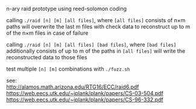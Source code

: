 n-ary raid prototype using reed-solomon coding

calling `./raid [n] [m] [all files]`, where `[all files]` consists of n×m paths will overwrite
the last m files with check data to reconstruct up to m of the n×m files in case of failure

calling `./raid [n] [m] [all files] [bad files]`, where `[bad files]` additionally consists of
up to m of the paths in `[all files]` will write the reconstructed data to those files

test multiple `[n] [m]` combinations with `./fuzz.sh`

see: <br />
http://alamos.math.arizona.edu/RTG16/ECC/raid6.pdf <br />
https://web.eecs.utk.edu/~jplank/plank/papers/CS-03-504.pdf <br />
https://web.eecs.utk.edu/~jplank/plank/papers/CS-96-332.pdf <br />
